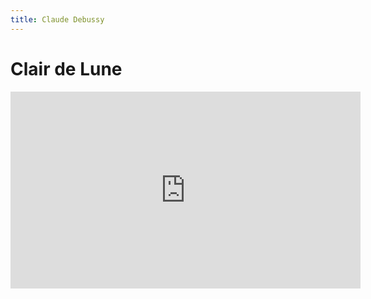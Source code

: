 ```yaml
---
title: Claude Debussy
---
```


# Clair de Lune

<iframe width="560" height="315" src="https://www.youtube.com/embed/fZrm9h3JRGs" frameborder="0" allow="accelerometer; autoplay; clipboard-write; encrypted-media; gyroscope; picture-in-picture" allowfullscreen></iframe>
